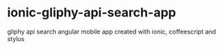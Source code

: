 # ionic-gliphy-api-search-app
gliphy api search angular mobile app created with ionic, coffeescript and stylus
